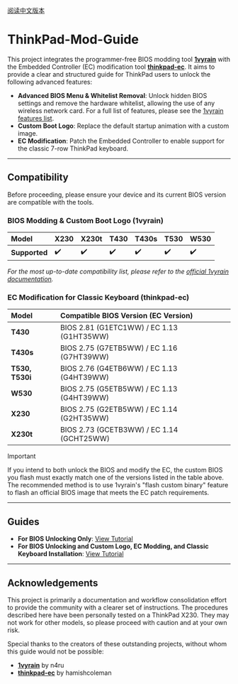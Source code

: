[阅读中文版本](./README.md)

# ThinkPad-Mod-Guide

This project integrates the programmer-free BIOS modding tool [**1vyrain**](https://github.com/n4ru/1vyrain) with the Embedded Controller (EC) modification tool [**thinkpad-ec**](https://github.com/hamishcoleman/thinkpad-ec). It aims to provide a clear and structured guide for ThinkPad users to unlock the following advanced features:

- **Advanced BIOS Menu & Whitelist Removal**: Unlock hidden BIOS settings and remove the hardware whitelist, allowing the use of any wireless network card. For a full list of features, please see the [1vyrain features list](https://github.com/n4ru/1vyrain#bios-mod-features).
- **Custom Boot Logo**: Replace the default startup animation with a custom image.
- **EC Modification**: Patch the Embedded Controller to enable support for the classic 7-row ThinkPad keyboard.

---

## Compatibility

Before proceeding, please ensure your device and its current BIOS version are compatible with the tools.

### BIOS Modding & Custom Boot Logo (1vyrain)

| Model | X230 | X230t | T430 | T430s | T530 | W530 |
| :--- | :--- | :--- | :--- | :--- | :--- | :--- |
| **Supported** | ✔️ | ✔️ | ✔️ | ✔️ | ✔️ | ✔️ |

*For the most up-to-date compatibility list, please refer to the [official 1vyrain documentation](https://github.com/n4ru/1vyrain#supported-systems).*

### EC Modification for Classic Keyboard (thinkpad-ec)

| Model | Compatible BIOS Version (EC Version) |
| :--- | :--- |
| **T430** | BIOS 2.81 (G1ETC1WW) / EC 1.13 (G1HT35WW) |
| **T430s** | BIOS 2.75 (G7ETB5WW) / EC 1.16 (G7HT39WW) |
| **T530, T530i** | BIOS 2.76 (G4ETB6WW) / EC 1.13 (G4HT39WW) |
| **W530** | BIOS 2.75 (G5ETB5WW) / EC 1.13 (G4HT39WW) |
| **X230** | BIOS 2.75 (G2ETB5WW) / EC 1.14 (G2HT35WW) |
| **X230t** | BIOS 2.73 (GCETB3WW) / EC 1.14 (GCHT25WW) |

> [!Important]
>
> If you intend to both unlock the BIOS and modify the EC, the custom BIOS you flash must exactly match one of the versions listed in the table above. The recommended method is to use 1vyrain's "flash custom binary" feature to flash an official BIOS image that meets the EC patch requirements.

---

## Guides

- **For BIOS Unlocking Only**: [View Tutorial](./doc/patch_bios.md)
- **For BIOS Unlocking and Custom Logo, EC Modding, and Classic Keyboard Installation**: [View Tutorial](./doc/patch_bios_and_ec.md)

---

## Acknowledgements

This project is primarily a documentation and workflow consolidation effort to provide the community with a clearer set of instructions. The procedures described here have been personally tested on a ThinkPad X230. They may not work for other models, so please proceed with caution and at your own risk.

Special thanks to the creators of these outstanding projects, without whom this guide would not be possible:

- **[1vyrain](https://github.com/n4ru/1vyrain)** by n4ru
- **[thinkpad-ec](https://github.com/hamishcoleman/thinkpad-ec)** by hamishcoleman
